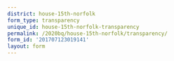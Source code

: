 ```yaml
---
district: house-15th-norfolk
form_type: transparency
unique_id: house-15th-norfolk-transparency
permalink: /2020bq/house-15th-norfolk/transparency/
form_id: '201707123019141'
layout: form
---
```

